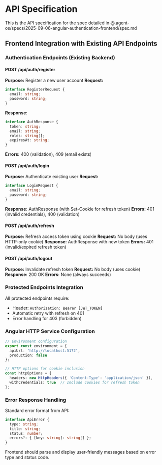 # API Specification

This is the API specification for the spec detailed in @.agent-os/specs/2025-09-06-angular-authentication-frontend/spec.md

## Frontend Integration with Existing API Endpoints

### Authentication Endpoints (Existing Backend)

#### POST /api/auth/register
**Purpose:** Register a new user account
**Request:**
```typescript
interface RegisterRequest {
  email: string;
  password: string;
}
```
**Response:** 
```typescript
interface AuthResponse {
  token: string;
  email: string;
  roles: string[];
  expiresAt: string;
}
```
**Errors:** 400 (validation), 409 (email exists)

#### POST /api/auth/login
**Purpose:** Authenticate existing user
**Request:**
```typescript
interface LoginRequest {
  email: string;
  password: string;
}
```
**Response:** AuthResponse (with Set-Cookie for refresh token)
**Errors:** 401 (invalid credentials), 400 (validation)

#### POST /api/auth/refresh
**Purpose:** Refresh access token using cookie
**Request:** No body (uses HTTP-only cookie)
**Response:** AuthResponse with new token
**Errors:** 401 (invalid/expired refresh token)

#### POST /api/auth/logout
**Purpose:** Invalidate refresh token
**Request:** No body (uses cookie)
**Response:** 200 OK
**Errors:** None (always succeeds)

### Protected Endpoints Integration

All protected endpoints require:
- Header: `Authorization: Bearer [JWT_TOKEN]`
- Automatic retry with refresh on 401
- Error handling for 403 (forbidden)

### Angular HTTP Service Configuration

```typescript
// Environment configuration
export const environment = {
  apiUrl: 'http://localhost:5172',
  production: false
};

// HTTP options for cookie inclusion
const httpOptions = {
  headers: new HttpHeaders({ 'Content-Type': 'application/json' }),
  withCredentials: true  // Include cookies for refresh token
};
```

### Error Response Handling

Standard error format from API:
```typescript
interface ApiError {
  type: string;
  title: string;
  status: number;
  errors?: { [key: string]: string[] };
}
```

Frontend should parse and display user-friendly messages based on error type and status code.